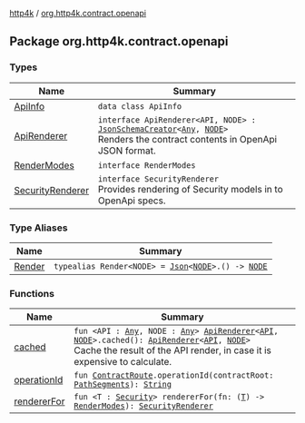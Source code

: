 [http4k](../index.md) / [org.http4k.contract.openapi](./index.md)

## Package org.http4k.contract.openapi

### Types

| Name | Summary |
|---|---|
| [ApiInfo](-api-info/index.md) | `data class ApiInfo` |
| [ApiRenderer](-api-renderer/index.md) | `interface ApiRenderer<API, NODE> : `[`JsonSchemaCreator`](../org.http4k.util/-json-schema-creator/index.md)`<`[`Any`](https://kotlinlang.org/api/latest/jvm/stdlib/kotlin/-any/index.html)`, `[`NODE`](-api-renderer/index.md#NODE)`>`<br>Renders the contract contents in OpenApi JSON format. |
| [RenderModes](-render-modes/index.md) | `interface RenderModes` |
| [SecurityRenderer](-security-renderer/index.md) | `interface SecurityRenderer`<br>Provides rendering of Security models in to OpenApi specs. |

### Type Aliases

| Name | Summary |
|---|---|
| [Render](-render.md) | `typealias Render<NODE> = `[`Json`](../org.http4k.format/-json/index.md)`<`[`NODE`](-render.md#NODE)`>.() -> `[`NODE`](-render.md#NODE) |

### Functions

| Name | Summary |
|---|---|
| [cached](cached.md) | `fun <API : `[`Any`](https://kotlinlang.org/api/latest/jvm/stdlib/kotlin/-any/index.html)`, NODE : `[`Any`](https://kotlinlang.org/api/latest/jvm/stdlib/kotlin/-any/index.html)`> `[`ApiRenderer`](-api-renderer/index.md)`<`[`API`](cached.md#API)`, `[`NODE`](cached.md#NODE)`>.cached(): `[`ApiRenderer`](-api-renderer/index.md)`<`[`API`](cached.md#API)`, `[`NODE`](cached.md#NODE)`>`<br>Cache the result of the API render, in case it is expensive to calculate. |
| [operationId](operation-id.md) | `fun `[`ContractRoute`](../org.http4k.contract/-contract-route/index.md)`.operationId(contractRoot: `[`PathSegments`](../org.http4k.contract/-path-segments/index.md)`): `[`String`](https://kotlinlang.org/api/latest/jvm/stdlib/kotlin/-string/index.html) |
| [rendererFor](renderer-for.md) | `fun <T : `[`Security`](../org.http4k.contract.security/-security/index.md)`> rendererFor(fn: (`[`T`](renderer-for.md#T)`) -> `[`RenderModes`](-render-modes/index.md)`): `[`SecurityRenderer`](-security-renderer/index.md) |
